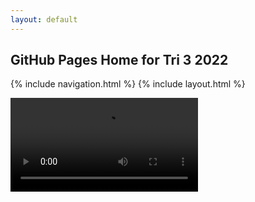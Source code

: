```yaml
---
layout: default
---
```


## GitHub Pages Home for Tri 3 2022

{% include navigation.html %}
{% include layout.html %}

<body>
  <div id="video_wrapper">
    <video autoplay loop>
        <source src="https://drive.google.com/uc?export=view&id=1Qote5m--Bme0bE4_o6wAKNRxWY8pJnuL" type="video/mp4">
    </video>
    <div id="wrapper"></div>
  </div>
</body>
